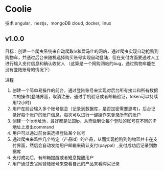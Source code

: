 # Coolie

技术 angular，nestjs，mongoDB cloud, docker, linux 

## v1.0.0
目标：创建一个爬虫系统来自动爬取lv和爱马仕的网站，通过爬虫实现自动抢购到购物车，并通过后台来随机选择购买账号实现自动登陆，但在支付方面要通过人工进行输入支付信息和确认收货人
（这算是一个网购网站的bug，通过购物车能在没有登陆账号的情况下）

进程
1. 创建一个简单易操作的前台，通过登陆账号来实现对后台所有接口和所有数据库的操作(登陆界面，取消注册，通过手机验证或者邮箱验证，token可以持续用12小时)
2. 用户在前台输入多个账号信息（记录到数据库，是否加密需要思考)，后台记录好每个账户的账户信息，每次可以进行一键操作来登录所有的账户
3. 创建一个ip地址池，最好都是法国ip，从而做到让每个登陆的账号在不同的IP地址上发出command
4. 用户可以通过前台来选择登陆某个账号
5. 通过爬虫来监控几个特定（产品id）的产品，从而实现抢购到购物篮并卡在支付界面，然后会自动发给用户邮箱来确认支付(paypal）,支付成功后记录到数据库
6. 支付成功后，有邮箱提醒或者短息提醒用户
7. 用户通过去官网登陆账号来查看自己的产品来看购买记录
